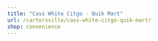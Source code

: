```yaml
---
title: "Cass White Citgo - Quik Mart"
url: /cartersville/cass-white-citgo-quik-mart/
shop: convenience
---
```


